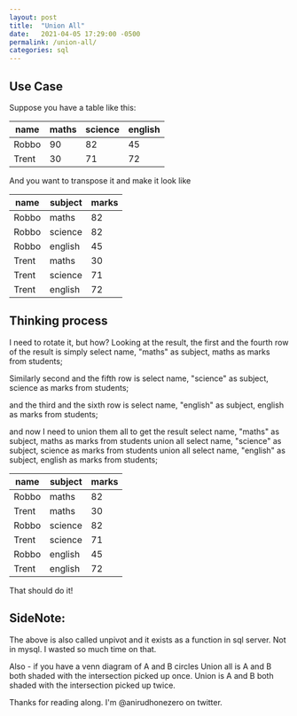 ```yaml
---
layout: post
title:  "Union All"
date:   2021-04-05 17:29:00 -0500
permalink: /union-all/
categories: sql
---
```

## Use Case
Suppose you have a table like this:

| name      | maths| science | english |
| --------- | ---- | ------- | ------- |
| Robbo     | 90   | 82      | 45      | 
| Trent     | 30   | 71      | 72      |

And you want to transpose it and make it look like

| name      | subject| marks |
| --------- | ------ | ----- |
| Robbo     | maths  | 82    | 
| Robbo     | science| 82    | 
| Robbo     | english| 45    | 
| Trent     | maths  | 30    | 
| Trent     | science| 71    | 
| Trent     | english| 72    |

## Thinking process
I need to rotate it, but how? Looking at the result, the first and the fourth row of the result is simply
select name, "maths" as subject, maths as marks from students;

Similarly second and the fifth row is
select name, "science" as subject, science as marks from students;

and the third and the sixth row is
select name, "english" as subject, english as marks from students;

and now I need to union them all to get the result
select name, "maths" as subject, maths as marks from students
union all
select name, "science" as subject, science as marks from students
union all
select name, "english" as subject, english as marks from students;

| name      | subject| marks |
| --------- | ------ | ----- |
| Robbo     | maths  | 82    | 
| Trent     | maths  | 30    | 
| Robbo     | science| 82    | 
| Trent     | science| 71    | 
| Robbo     | english| 45    | 
| Trent     | english| 72    |

That should do it!

## SideNote:
The above is also called unpivot and it exists as a function in sql server. Not in mysql. I wasted so much time on that.

Also - if you have a venn diagram of A and B circles
Union all is A and B both shaded with the intersection picked up once.
Union is A and B both shaded with the intersection picked up twice.

Thanks for reading along. I'm @anirudhonezero on twitter.
